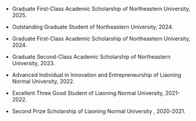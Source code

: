 - Graduate First-Class Academic Scholarship of Northeastern University, 2025.

- Outstanding Graduate Student of Northeastern University, 2024.

- Graduate First-Class Academic Scholarship of Northeastern University, 2024.

- Graduate Second-Class Academic Scholarship of Northeastern University, 2023.

- Advanced Individual in Innovation and Entrepreneurship of Liaoning Normal University, 2022.

- Excellent Three Good Student of Liaoning Normal University, 2021-2022.

- Second Prize Scholarship of Liaoning Normal University , 2020-2021.